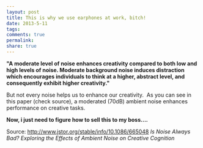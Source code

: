 ```yaml
---
layout: post
title: This is why we use earphones at work, bitch!
date: 2013-5-11
tags: 
comments: true
permalink:
share: true
---
```


**"A moderate level of noise enhances creativity compared to both low and high levels of noise. Moderate background noise induces distraction which encourages individuals to think at a higher, abstract level, and consequently exhibit higher creativity."**

But not every noise helps us to enhance our creativity. 
As you can see in this paper (check source), a moderated (70dB) ambient noise enhances performance on creative tasks.

**Now, i just need to figure how to sell this to my boss....**

Source: http://www.jstor.org/stable/info/10.1086/665048
_Is Noise Always Bad? Exploring the Effects of Ambient Noise on Creative Cognition_
